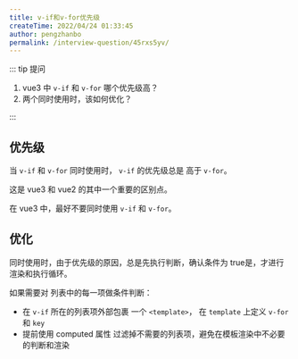 ```yaml
---
title: v-if和v-for优先级
createTime: 2022/04/24 01:33:45
author: pengzhanbo
permalink: /interview-question/45rxs5yv/
---
```


::: tip 提问

1. vue3 中 `v-if` 和 `v-for` 哪个优先级高？
2. 两个同时使用时，该如何优化？

:::

## 优先级

当 `v-if` 和 `v-for` 同时使用时， `v-if` 的优先级总是 高于 `v-for`。

这是 vue3 和 vue2 的其中一个重要的区别点。

在 vue3 中，最好不要同时使用 `v-if` 和 `v-for`。

## 优化

同时使用时，由于优先级的原因，总是先执行判断，确认条件为 true是，才进行渲染和执行循环。

如果需要对 列表中的每一项做条件判断：

- 在 `v-if` 所在的列表项外部包裹 一个 `<template>`， 在 `template` 上定义 `v-for` 和 `key`
- 提前使用 computed 属性 过滤掉不需要的列表项，避免在模板渲染中不必要的判断和渲染
